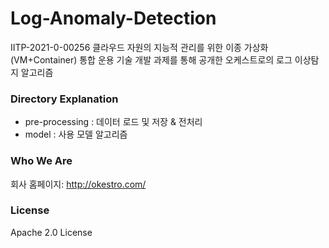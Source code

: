 # Log-Anomaly-Detection

IITP-2021-0-00256 클라우드 자원의 지능적 관리를 위한 이종 가상화(VM+Container) 통합 운용 기술 개발 과제를 통해 공개한 오케스트로의 로그 이상탐지 알고리즘

### Directory Explanation
* pre-processing : 데이터 로드 및 저장 & 전처리
* model : 사용 모델 알고리즘

### Who We Are
회사 홈페이지:
http://okestro.com/
### License
Apache 2.0 License
